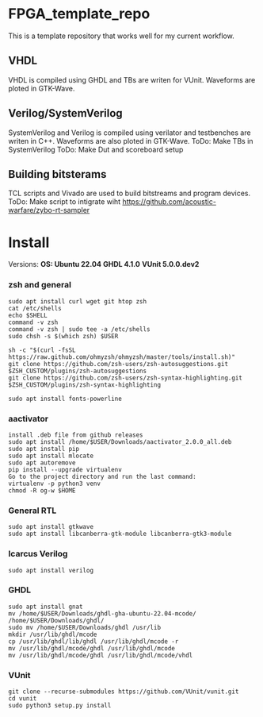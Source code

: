 # FPGA_template_repo

This is a template repository that works well for my current workflow.

## VHDL

VHDL is compiled using GHDL and TBs are writen for VUnit. Waveforms are ploted in GTK-Wave.

## Verilog/SystemVerilog

SystemVerilog and Verilog is compiled using verilator and testbenches are writen in C++. Waveforms are also ploted in GTK-Wave.
ToDo: Make TBs in SystemVerilog
ToDo: Make Dut and scoreboard setup

## Building bitsterams

TCL scripts and Vivado are used to build bitstreams and program devices.
ToDo: Make script to intigrate wiht <https://github.com/acoustic-warfare/zybo-rt-sampler>

# Install

Versions:
**OS: Ubuntu 22.04**
**GHDL 4.1.0**
**VUnit 5.0.0.dev2**

### zsh and general

```Shell
sudo apt install curl wget git htop zsh
cat /etc/shells
echo $SHELL
command -v zsh
command -v zsh | sudo tee -a /etc/shells
sudo chsh -s $(which zsh) $USER
```

```Shell
sh -c "$(curl -fsSL https://raw.github.com/ohmyzsh/ohmyzsh/master/tools/install.sh)"
git clone https://github.com/zsh-users/zsh-autosuggestions.git $ZSH_CUSTOM/plugins/zsh-autosuggestions
git clone https://github.com/zsh-users/zsh-syntax-highlighting.git $ZSH_CUSTOM/plugins/zsh-syntax-highlighting

sudo apt install fonts-powerline
```

### aactivator

```Shell
install .deb file from github releases
sudo apt install /home/$USER/Downloads/aactivator_2.0.0_all.deb
sudo apt install pip
sudo apt install mlocate
sudo apt autoremove
pip install --upgrade virtualenv
Go to the project directory and run the last command:
virtualenv -p python3 venv
chmod -R og-w $HOME
```

### General RTL

```Shell
sudo apt install gtkwave
sudo apt install libcanberra-gtk-module libcanberra-gtk3-module
```

### Icarcus Verilog

```Shell
sudo apt install verilog
```

### GHDL

```Shell
sudo apt install gnat
mv /home/$USER/Downloads/ghdl-gha-ubuntu-22.04-mcode/ /home/$USER/Downloads/ghdl/
sudo mv /home/$USER/Downloads/ghdl /usr/lib
mkdir /usr/lib/ghdl/mcode
cp /usr/lib/ghdl/lib/ghdl /usr/lib/ghdl/mcode -r
mv /usr/lib/ghdl/mcode/ghdl /usr/lib/ghdl/mcode
mv /usr/lib/ghdl/mcode/ghdl /usr/lib/ghdl/mcode/vhdl
```

### VUnit

```Shell
git clone --recurse-submodules https://github.com/VUnit/vunit.git
cd vunit
sudo python3 setup.py install
```
